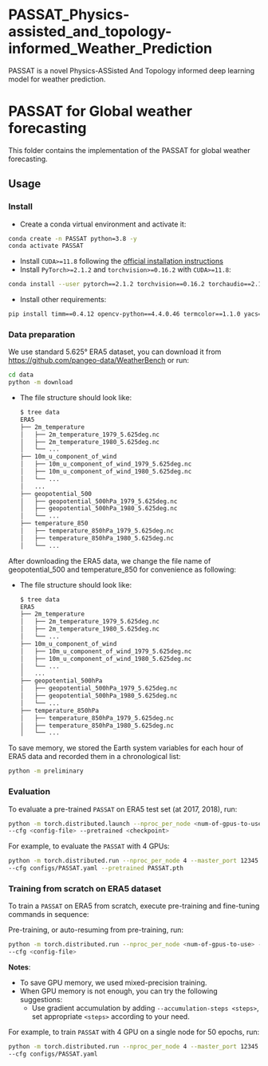 # PASSAT_Physics-assisted_and_topology-informed_Weather_Prediction
PASSAT is a novel Physics-ASSisted And Topology informed deep learning model for weather prediction. 

# PASSAT for Global weather forecasting

This folder contains the implementation of the PASSAT for global weather forecasting.

## Usage

### Install

- Create a conda virtual environment and activate it:

```bash
conda create -n PASSAT python=3.8 -y
conda activate PASSAT
```

- Install `CUDA>=11.8` following
  the [official installation instructions](https://docs.nvidia.com/cuda/cuda-installation-guide-linux/index.html)
- Install `PyTorch>=2.1.2` and `torchvision>=0.16.2` with `CUDA>=11.8`:

```bash
conda install --user pytorch==2.1.2 torchvision==0.16.2 torchaudio==2.1.2 pytorch-cuda=11.8 -c pytorch -c nvidia
```

- Install other requirements:

```bash
pip install timm==0.4.12 opencv-python==4.4.0.46 termcolor==1.1.0 yacs==0.1.8 pyyaml scipy xarray netcdf4
```

### Data preparation

We use standard 5.625° ERA5 dataset, you can download it from https://github.com/pangeo-data/WeatherBench or run:

```bash
cd data
python -m download
```

- The file structure should look like:
  ```bash
  $ tree data
  ERA5
  ├── 2m_temperature
  │   ├── 2m_temperature_1979_5.625deg.nc
  │   ├── 2m_temperature_1980_5.625deg.nc
  │   └── ...
  ├── 10m_u_component_of_wind
  │   ├── 10m_u_component_of_wind_1979_5.625deg.nc
  │   ├── 10m_u_component_of_wind_1980_5.625deg.nc
  │   └── ...
  │   ...
  ├── geopotential_500
  │   ├── geopotential_500hPa_1979_5.625deg.nc
  │   ├── geopotential_500hPa_1980_5.625deg.nc
  │   └── ...
  ├── temperature_850
  │   ├── temperature_850hPa_1979_5.625deg.nc
  │   ├── temperature_850hPa_1980_5.625deg.nc
  │   └── ...
    ```

After downloading the ERA5 data, we change the file name of geopotential_500 and temperature_850 for convenience as following:

- The file structure should look like:
  ```bash
  $ tree data
  ERA5
  ├── 2m_temperature
  │   ├── 2m_temperature_1979_5.625deg.nc
  │   ├── 2m_temperature_1980_5.625deg.nc
  │   └── ...
  ├── 10m_u_component_of_wind
  │   ├── 10m_u_component_of_wind_1979_5.625deg.nc
  │   ├── 10m_u_component_of_wind_1980_5.625deg.nc
  │   └── ...
  │   ...
  ├── geopotential_500hPa
  │   ├── geopotential_500hPa_1979_5.625deg.nc
  │   ├── geopotential_500hPa_1980_5.625deg.nc
  │   └── ...
  ├── temperature_850hPa
  │   ├── temperature_850hPa_1979_5.625deg.nc
  │   ├── temperature_850hPa_1980_5.625deg.nc
  │   └── ...
    ```

To save memory, we stored the Earth system variables for each hour of ERA5 data and recorded them in a chronological list: 

```bash
python -m preliminary
```

### Evaluation

To evaluate a pre-trained `PASSAT` on ERA5 test set (at 2017, 2018), run:

```bash
python -m torch.distributed.launch --nproc_per_node <num-of-gpus-to-use> --master_port 12345 main.py --eval \
--cfg <config-file> --pretrained <checkpoint> 
```

For example, to evaluate the `PASSAT` with 4 GPUs:

```bash
python -m torch.distributed.run --nproc_per_node 4 --master_port 12345 main.py --eval  \
--cfg configs/PASSAT.yaml --pretrained PASSAT.pth
```

### Training from scratch on ERA5 dataset

To train a `PASSAT` on ERA5 from scratch, execute pre-training and fine-tuning commands in sequence:

Pre-training, or auto-resuming from pre-training, run:
```bash
python -m torch.distributed.run --nproc_per_node <num-of-gpus-to-use> --master_port 12345 main.py \
--cfg <config-file>
```

**Notes**:
- To save GPU memory, we used mixed-precision training. 
- When GPU memory is not enough, you can try the following suggestions:
    - Use gradient accumulation by adding `--accumulation-steps <steps>`, set appropriate `<steps>` according to your need.

For example, to train `PASSAT` with 4 GPU on a single node for 50 epochs, run:

```bash
python -m torch.distributed.run --nproc_per_node 4 --master_port 12345 main.py \
--cfg configs/PASSAT.yaml
```
